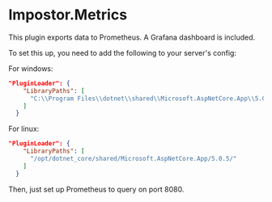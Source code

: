 # Impostor.Metrics

This plugin exports data to Prometheus. A Grafana dashboard is included.



To set this up, you need to add the following to your server's config:

For windows:

```json
"PluginLoader": {
    "LibraryPaths": [
      "C:\\Program Files\\dotnet\\shared\\Microsoft.AspNetCore.App\\5.0.1"
    ]
  }
```

For linux:

```json
"PluginLoader": {
    "LibraryPaths": [
      "/opt/dotnet_core/shared/Microsoft.AspNetCore.App/5.0.5/"
    ]
  }
```

Then, just set up Prometheus to query on port 8080.

